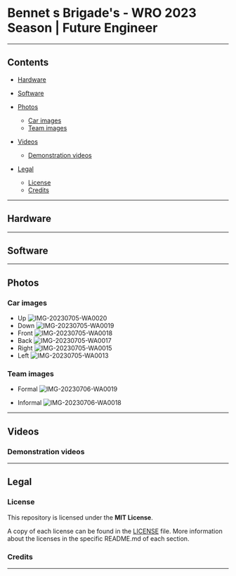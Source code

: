 # Bennet s Brigade's - WRO 2023 Season | Future Engineer

***

## Contents

* [Hardware](#hardware)

* [Software](#software)

* [Photos](#photos)
    * [Car images](#car-images)
    * [Team images](#team-images)

* [Videos](#videos)
    * [Demonstration videos](#demonstration-videos)

* [Legal](#legal)
    * [License](#license)
    * [Credits](#credits)

***

## Hardware

***

## Software

***

## Photos

### Car images
- Up
![IMG-20230705-WA0020](https://github.com/ffernandez14/Bennet-s-Brigade/assets/138822765/5d22e8a7-9462-4e58-a311-51812b68f1d0)
- Down
![IMG-20230705-WA0019](https://github.com/ffernandez14/Bennet-s-Brigade/assets/138822765/7dc6ec8b-8f51-4da5-81d7-2b2fba591e9a)
- Front
![IMG-20230705-WA0018](https://github.com/ffernandez14/Bennet-s-Brigade/assets/138822765/196a3407-c68a-4665-bfd7-072478857e51)
- Back
![IMG-20230705-WA0017](https://github.com/ffernandez14/Bennet-s-Brigade/assets/138822765/ec805cfb-aa9a-4d6d-a880-92b62bebe4c4)
- Right
![IMG-20230705-WA0015](https://github.com/ffernandez14/Bennet-s-Brigade/assets/138822765/d3bbe3a0-6d93-46d5-89b8-f22029613836)
- Left
![IMG-20230705-WA0013](https://github.com/ffernandez14/Bennet-s-Brigade/assets/138822765/d7da652b-48e7-4bda-aa76-e77bab01fd80)

### Team images
 - Formal
![IMG-20230706-WA0019](https://github.com/ffernandez14/Bennet-s-Brigade/assets/138822765/1d3c0e3e-ba37-4717-a646-13ddf078e9c0)

 - Informal
![IMG-20230706-WA0018](https://github.com/ffernandez14/Bennet-s-Brigade/assets/138822765/4458bea7-08fd-449e-b480-46775577cf80)

***

## Videos

### Demonstration videos

***

## Legal

### License

This repository is licensed under the **MIT License**.

A copy of each license can be found in the [LICENSE](LICENSE) file. More information about the licenses in the specific README.md of each section.

### Credits

***
